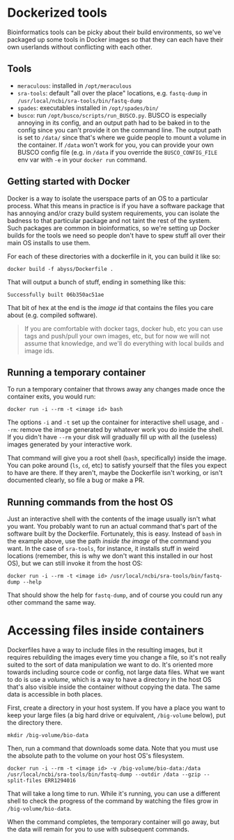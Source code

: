 # Dockerized tools

Bioinformatics tools can be picky about their build environments, so we've packaged up some tools in Docker images so that they can each have their own userlands without conflicting with each other.

## Tools

- `meraculous`: installed in `/opt/meraculous`
- `sra-tools`: default "all over the place" locations, e.g. `fastq-dump` in `/usr/local/ncbi/sra-tools/bin/fastq-dump`
- `spades`: executables installed in `/opt/spades/bin/`
- `busco`: run `/opt/busco/scripts/run_BUSCO.py`. BUSCO is especially annoying in its config, and an output path had to be baked in to the config since you can't provide it on the command line. The output path is set to `/data/` since that's where we guide people to mount a volume in the container. If `/data` won't work for you, you can provide your own BUSCO config file (e.g. in `/data` if you override the `BUSCO_CONFIG_FILE` env var with `-e` in your `docker run` command.

## Getting started with Docker

Docker is a way to isolate the userspace parts of an OS to a particular process. What this means in practice is if you have a software package that has annoying and/or crazy build system requirements, you can isolate the badness to that particular package and not taint the rest of the system. Such packages are common in bioinformatics, so we're setting up Docker builds for the tools we need so people don't have to spew stuff all over their main OS installs to use them.

For each of these directories with a dockerfile in it, you can build it like so:

```
docker build -f abyss/Dockerfile .
```

That will output a bunch of stuff, ending in something like this:

```
Successfully built 06b350ac51ae
```

That bit of hex at the end is the *image id* that contains the files you care about (e.g. compiled software).

> If you are comfortable with docker tags, docker hub, etc you can use tags and push/pull your own images, etc, but for now we will not assume that knowledge, and we'll do everything with local builds and image ids.

## Running a temporary container

To run a temporary container that throws away any changes made once the container exits, you would run:

```
docker run -i --rm -t <image id> bash
```

The options `-i` and `-t` set up the container for interactive shell usage, and `--rm`: remove the image generated by whatever work you do inside the shell. If you didn't have `--rm` your disk will gradually fill up with all the (useless) images generated by your interactive work.

That command will give you a root shell (`bash`, specifically) inside the image. You can poke around (`ls`, `cd`, etc) to satisfy yourself that the files you expect to have are there. If they aren't, maybe the Dockerfile isn't working, or isn't documented clearly, so file a bug or make a PR.

## Running commands from the host OS

Just an interactive shell with the contents of the image usually isn't what you want. You probably want to run an actual command that's part of the software built by the Dockerfile. Fortunately, this is easy. Instead of `bash` in the example above, use the path *inside the image* of the command you want. In the case of `sra-tools`, for instance, it installs stuff in weird locations (remember, this is why we don't want this installed in our host OS), but we can still invoke it from the host OS:

```
docker run -i --rm -t <image id> /usr/local/ncbi/sra-tools/bin/fastq-dump --help
```

That should show the help for `fastq-dump`, and of course you could run any other command the same way.

# Accessing files inside containers

Dockerfiles have a way to include files in the resulting images, but it requires rebuilding the images every time you change a file, so it's not really suited to the sort of data manipulation we want to do. It's oriented more towards including source code or config, not large data files. What we want to do is use a *volume*, which is a way to have a directory in the host OS that's also visible inside the container without copying the data. The same data is accessible in both places.

First, create a directory in your host system. If you have a place you want to keep your large files (a big hard drive or equivalent, `/big-volume` below), put the directory there. 

```
mkdir /big-volume/bio-data
```

Then, run a command that downloads some data. Note that you must use the absolute path to the volume on your host OS's filesystem.

```
docker run -i --rm -t <image id> -v /big-volume/bio-data:/data /usr/local/ncbi/sra-tools/bin/fastq-dump --outdir /data --gzip --split-files ERR1294016
```

That will take a long time to run. While it's running, you can use a different shell to check the progress of the command by watching the files grow in `/big-volume/bio-data`.

When the command completes, the temporary container will go away, but the data will remain for you to use with subsequent commands.
